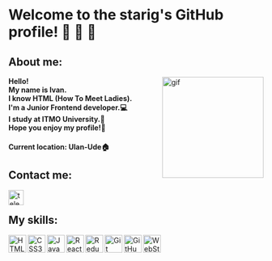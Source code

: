 # Welcome to the starig's GitHub profile! 👋 👋 👋 

## About me:

<img alt="gif" width="200px" align="right" src="https://media.tenor.com/images/dc545e5a0f93c9b2bf1d4f0af54ebbff/tenor.gif" />

<b>Hello!<br>
  My name is Ivan.<br>
  I know HTML (How To Meet Ladies).<br>
  I'm a Junior Frontend developer.💻<br>
  I study at ITMO University.📜 <br>
  Hope you enjoy my profile!🙂</b>


#### Current location: Ulan-Ude🏠

## Contact me:
[<img align="left" alt="telegram" width="30px" src="https://cdn-icons-png.flaticon.com/512/2111/2111646.png" />][Telegram]

<br>

## My skills:
<img align="left" alt="HTML5" width="35px" src="https://cdn-icons-png.flaticon.com/512/1051/1051277.png" />
<img align="left" alt="CSS3" width="35px" src="https://cdn-icons-png.flaticon.com/512/919/919826.png" />
<img align="left" alt="JavaScript" width="35px" src="https://cdn-icons-png.flaticon.com/512/5968/5968292.png" />
<img align="left" alt="ReactJS" width="35px" src="https://cdn-icons-png.flaticon.com/512/1183/1183621.png" />
<img align="left" alt="Redux" width="35px" src="https://sun9-14.userapi.com/impg/P3yaj6VKAYMxi55PcAZPKC1F9FuLNeyZvbTrBg/iW4OMeGQhWo.jpg?size=35x35&quality=96&sign=b1cd7340ac2766dac00d71d948e37c58&type=album" />
<img align="left" alt="Git" width="35px" src="https://cdn-icons-png.flaticon.com/512/2111/2111288.png" />
<img align="left" alt="GitHub" width="35px" src="https://cdn-icons-png.flaticon.com/512/733/733609.png" />
<img align="left" alt="WebStorm" width="35px" src="https://cdn.freebiesupply.com/logos/large/2x/webstorm-icon-logo-svg-vector.svg" />


[Telegram]: https://t.me/starig
